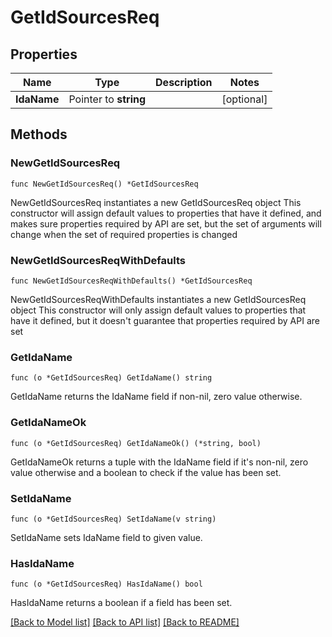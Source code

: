# GetIdSourcesReq

## Properties

Name | Type | Description | Notes
------------ | ------------- | ------------- | -------------
**IdaName** | Pointer to **string** |  | [optional] 

## Methods

### NewGetIdSourcesReq

`func NewGetIdSourcesReq() *GetIdSourcesReq`

NewGetIdSourcesReq instantiates a new GetIdSourcesReq object
This constructor will assign default values to properties that have it defined,
and makes sure properties required by API are set, but the set of arguments
will change when the set of required properties is changed

### NewGetIdSourcesReqWithDefaults

`func NewGetIdSourcesReqWithDefaults() *GetIdSourcesReq`

NewGetIdSourcesReqWithDefaults instantiates a new GetIdSourcesReq object
This constructor will only assign default values to properties that have it defined,
but it doesn't guarantee that properties required by API are set

### GetIdaName

`func (o *GetIdSourcesReq) GetIdaName() string`

GetIdaName returns the IdaName field if non-nil, zero value otherwise.

### GetIdaNameOk

`func (o *GetIdSourcesReq) GetIdaNameOk() (*string, bool)`

GetIdaNameOk returns a tuple with the IdaName field if it's non-nil, zero value otherwise
and a boolean to check if the value has been set.

### SetIdaName

`func (o *GetIdSourcesReq) SetIdaName(v string)`

SetIdaName sets IdaName field to given value.

### HasIdaName

`func (o *GetIdSourcesReq) HasIdaName() bool`

HasIdaName returns a boolean if a field has been set.


[[Back to Model list]](../README.md#documentation-for-models) [[Back to API list]](../README.md#documentation-for-api-endpoints) [[Back to README]](../README.md)


